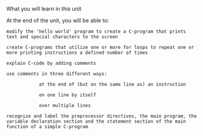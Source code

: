 What you will learn in this unit

At the end of the unit, you will be able to:

    modify the 'hello world' program to create a C-program that prints text and special characters to the screen

    create C-programs that utilize one or more for loops to repeat one or more printing instructions a defined number of times

    explain C-code by adding comments

    use comments in three different ways:

                at the end of (but on the same line as) an instruction

                on one line by itself

                over multiple lines

    recognize and label the preprocessor directives, the main program, the variable declaration section and the statement section of the main function of a simple C-program
    
